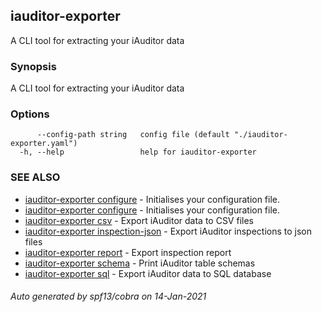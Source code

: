 ## iauditor-exporter

A CLI tool for extracting your iAuditor data

### Synopsis

A CLI tool for extracting your iAuditor data

### Options

```
      --config-path string   config file (default "./iauditor-exporter.yaml")
  -h, --help                 help for iauditor-exporter
```

### SEE ALSO

* [iauditor-exporter configure](iauditor-exporter_configure.md)	 - Initialises your configuration file.
* [iauditor-exporter configure](iauditor-exporter_configure.md)	 - Initialises your configuration file.
* [iauditor-exporter csv](iauditor-exporter_csv.md)	 - Export iAuditor data to CSV files
* [iauditor-exporter inspection-json](iauditor-exporter_inspection-json.md)	 - Export iAuditor inspections to json files
* [iauditor-exporter report](iauditor-exporter_report.md)	 - Export inspection report
* [iauditor-exporter schema](iauditor-exporter_schema.md)	 - Print iAuditor table schemas
* [iauditor-exporter sql](iauditor-exporter_sql.md)	 - Export iAuditor data to SQL database

###### Auto generated by spf13/cobra on 14-Jan-2021

